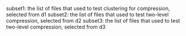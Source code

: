 subset1: the list of files that used to test clustering for compression, selected from d1
subset2: the list of files that used to test two-level compression, selected from d2
subset3: the list of files that used to test two-level compression, selected from d3
